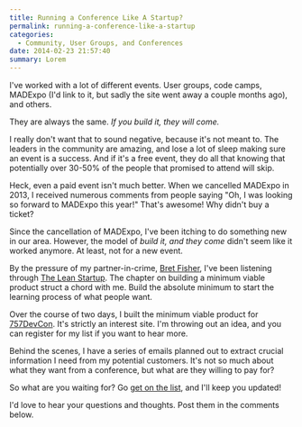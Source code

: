 ```yaml
---
title: Running a Conference Like A Startup?
permalink: running-a-conference-like-a-startup
categories:
  - Community, User Groups, and Conferences
date: 2014-02-23 21:57:40
summary: Lorem
---
```


I've worked with a lot of different events.  User groups, code camps, MADExpo (I'd link to it, but sadly the site went away a couple months ago), and others.

They are always the same.  *If you build it, they will come.*

I really don't want that to sound negative, because it's not meant to.  The leaders in the community are amazing, and lose a lot of sleep making sure an event is a success.  And if it's a free event, they do all that knowing that potentially over 30-50% of the people that promised to attend will skip.

Heck, even a paid event isn't much better.  When we cancelled MADExpo in 2013, I received numerous comments from people saying "Oh, I was looking so forward to MADExpo this year!"  That's awesome!  Why didn't buy a ticket?  

Since the cancellation of MADExpo, I've been itching to do something new in our area.  However, the model of *build it, and they come* didn't seem like it worked anymore.  At least, not for a new event.

By the pressure of my partner-in-crime, [Bret Fisher](http://fishbrains.com), I've been listening through [The Lean Startup](http://www.amazon.com/gp/product/B004J4XGN6/ref=as_li_ss_tl?ie=UTF8&camp=1789&creative=390957&creativeASIN=B004J4XGN6&linkCode=as2&tag=kevgr-20).  The chapter on building a minimum viable product struct a chord with me.  Build the absolute minimum to start the learning process of what people want.

Over the course of two days, I built the minimum viable product for [757DevCon](http://757devcon.com).  It's strictly an interest site.  I'm throwing out an idea, and you can register for my list if you want to hear more.

Behind the scenes, I have a series of emails planned out to extract crucial information I need from my potential customers.  It's not so much about what they want from a conference, but what are they willing to pay for?

So what are you waiting for?  Go [get on the list](http://757devcon.com), and I'll keep you updated!

I'd love to hear your questions and thoughts.  Post them in the comments below.




